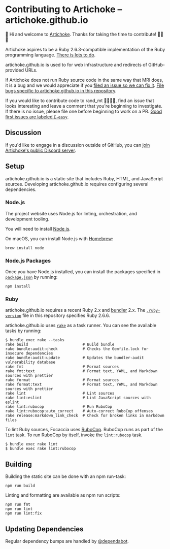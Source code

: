# Contributing to Artichoke – artichoke.github.io

👋 Hi and welcome to [Artichoke]. Thanks for taking the time to contribute!
💪💎🙌

Artichoke aspires to be a Ruby 2.6.3-compatible implementation of the Ruby
programming language. [There is lots to do].

artichoke.github.io is used to for web infrastructure and redirects of
GitHub-provided URLs.

If Artichoke does not run Ruby source code in the same way that MRI does, it is
a bug and we would appreciate if you [filed an issue so we can fix it]. [File
bugs specific to artichoke.github.io in this repository].

If you would like to contribute code to rand_mt 👩‍💻👨‍💻, find an issue that looks
interesting and leave a comment that you're beginning to investigate. If there
is no issue, please file one before beginning to work on a PR. [Good first
issues are labeled `E-easy`].

## Discussion

If you'd like to engage in a discussion outside of GitHub, you can [join
Artichoke's public Discord server].

## Setup

artichoke.github.io is a static site that includes Ruby, HTML, and JavaScript
sources. Developing artichoke.github.io requires configuring several
dependencies.

### Node.js

The project website uses Node.js for linting, orchestration, and development
tooling.

You will need to install [Node.js].

On macOS, you can install Node.js with [Homebrew]:

```shell
brew install node
```

### Node.js Packages

Once you have Node.js installed, you can install the packages specified in
[`package.json`](package.json) by running:

```shell
npm install
```

### Ruby

artichoke.github.io requires a recent Ruby 2.x and [bundler] 2.x. The
[`.ruby-version`](.ruby-version) file in this repository specifies Ruby 2.6.6.

artichoke.github.io uses [`rake`](Rakefile) as a task runner. You can see the
available tasks by running:

```console
$ bundle exec rake --tasks
rake build                        # Build bundle
rake bundle:audit:check           # Checks the Gemfile.lock for insecure dependencies
rake bundle:audit:update          # Updates the bundler-audit vulnerability database
rake fmt                          # Format sources
rake fmt:text                     # Format text, YAML, and Markdown sources with prettier
rake format                       # Format sources
rake format:text                  # Format text, YAML, and Markdown sources with prettier
rake lint                         # Lint sources
rake lint:eslint                  # Lint JavaScript sources with eslint
rake lint:rubocop                 # Run RuboCop
rake lint:rubocop:auto_correct    # Auto-correct RuboCop offenses
rake release:markdown_link_check  # Check for broken links in markdown files
```

To lint Ruby sources, Focaccia uses [RuboCop]. RuboCop runs as part of the
`lint` task. To run RuboCop by itself, invoke the `lint:rubocop` task.

```console
$ bundle exec rake lint
$ bundle exec rake lint:rubocop
```

## Building

Building the static site can be done with an npm run-task:

```shell
npm run build
```

Linting and formatting are available as npm run scripts:

```shell
npm run fmt
npm run lint
npm run lint:fix
```

## Updating Dependencies

Regular dependency bumps are handled by [@dependabot].

[artichoke]: https://github.com/artichoke
[there is lots to do]: https://github.com/artichoke/artichoke/issues
[filed an issue so we can fix it]:
  https://github.com/artichoke/artichoke/issues/new
[file bugs specific to artichoke.github.io in this repository]:
  https://github.com/artichoke/artichoke.github.io/issues/new
[good first issues are labeled `e-easy`]:
  https://github.com/artichoke/artichoke.github.io/labels/E-easy
[join artichoke's public discord server]: https://discord.gg/QCe2tp2.
[bundler]: https://bundler.io/
[rubocop]: https://github.com/rubocop-hq/rubocop
[node.js]: https://nodejs.org/en/download/package-manager/
[homebrew]: https://docs.brew.sh/Installation
[@dependabot]: https://dependabot.com/
